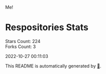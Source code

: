 Me!

# Respositories Stats
Stars Count: 224  
Forks Count: 3

2022-10-27 00:11:03  

This README is automatically generated by [🐰](https://github.com/rnitta/rnitta).
